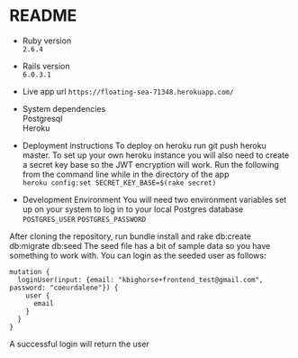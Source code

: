 # README

* Ruby version   
`2.6.4`

* Rails version   
`6.0.3.1`

* Live app url
`https://floating-sea-71348.herokuapp.com/`

* System dependencies  
Postgresql  
Heroku  

* Deployment instructions
To deploy on heroku run git push heroku master. To set up your own heroku instance you will also need to 
create a secret key base so the JWT encryption will work. Run the following from the command line
while in the directory of the app  
`heroku config:set SECRET_KEY_BASE=$(rake secret)`

* Development Environment
You will need two environment variables set up on your system to log in to your local Postgres database  
`POSTGRES_USER`
`POSTGRES_PASSWORD`

After cloning the repository, run bundle install and rake db:create db:migrate db:seed
The seed file has a bit of sample data so you have something to work with. You can login
as the seeded user as follows:  

```
mutation {  
  loginUser(input: {email: "kbighorse+frontend_test@gmail.com", password: "coeurdalene"}) {
    user {
      email
    }
  }
}
```
A successful login will return the user
